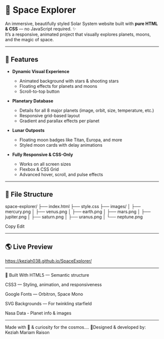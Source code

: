 # 🌌 Space Explorer

An immersive, beautifully styled Solar System website built with **pure HTML & CSS** — no JavaScript required. ✨  
It’s a responsive, animated project that visually explores planets, moons, and the magic of space.

---

## 🚀 Features

- **Dynamic Visual Experience**
  - Animated background with stars & shooting stars
  - Floating effects for planets and moons
  - Scroll-to-top button

- **Planetary Database**
  - Details for all 8 major planets (image, orbit, size, temperature, etc.)
  - Responsive grid-based layout
  - Gradient and parallax effects per planet

- **Lunar Outposts**
  - Floating moon badges like Titan, Europa, and more
  - Styled moon cards with delay animations

- **Fully Responsive & CSS-Only**
  - Works on all screen sizes
  - Flexbox & CSS Grid
  - Advanced hover, scroll, and pulse effects

---

## 📂 File Structure

space-explorer/
├── index.html
├── style.css
├── images/
│ ├── mercury.png
│ ├── venus.png
│ ├── earth.png
│ ├── mars.png
│ ├── jupiter.png
│ ├── saturn.png
│ ├── uranus.png
│ └── neptune.png


Copy
Edit

---

## 🌎 Live Preview
 https://keziah038.github.io/SpaceExplorer/

---

🧪 Built With
HTML5 — Semantic structure

CSS3 — Styling, animation, and responsiveness

Google Fonts — Orbitron, Space Mono

SVG Backgrounds — For twinkling starfield

Nasa Data - Planet info & images

---

Made with 💙 & curiosity for the cosmos....
🚀Designed & developed by: Keziah Mariam Raison

